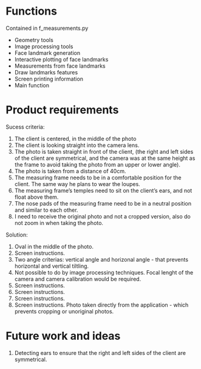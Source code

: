 # Functions
Contained in f_measurements.py
- Geometry tools
- Image processing tools
- Face landmark generation
- Interactive plotting of face landmarks
- Measurements from face landmarks
- Draw landmarks features
- Screen printing information
- Main function



# Product requirements

Sucess criteria:
1. The client is centered, in the middle of the photo
2. The client is looking straight into the camera lens.
3. The photo is taken straight in front of the client, (the right and left sides of the client are symmetrical, and the camera was at the same height as the frame to avoid taking the photo from an upper or lower angle).
4. The photo is taken from a distance of 40cm.
5. The measuring frame needs to be in a comfortable position for the client. The same way he plans to wear the loupes.
6. The measuring frame’s temples need to sit on the client’s ears, and not float above them.
7. The nose pads of the measuring frame need to be in a neutral position and similar to each other.
8. I need to receive the original photo and not a cropped version, also do not zoom in when taking the photo.

Solution:
1. Oval in the middle of the photo.
2. Screen instructions.
3. Two angle criterias: vertical angle and horizonal angle - that prevents horizontal and vertical tiltling.
4. Not possible to do by image processing techniques. Focal lenght of the camera and camera calibration would be required.
5. Screen instructions.
6. Screen instructions.
7. Screen instructions.
8. Screen instructions. Photo taken directly from the application - which prevents cropping or unoriginal photos.


# Future work and ideas
1. Detecting ears to ensure that the right and left sides of the client are symmetrical.